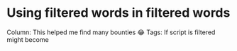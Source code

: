 # Using filtered words in filtered words

Column: This helped me find many bounties 😂
Tags: If script is filtered
<scrscriptipt> might become <script>